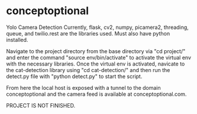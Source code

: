 # conceptoptional
Yolo Camera Detection
Currently, flask, cv2, numpy, picamera2, threading, queue, and twilio.rest are the libraries used. Must also have python installed.

Navigate to the project directory from the base directory via "cd project/" and enter the command "source env/bin/activate" to activate the virtual env with the necessary libraries. 
Once the virtual env is activated, navicate to the cat-detection library using "cd cat-detection/" and then run the detect.py file with "python detect.py" to start the script.

From here the local host is exposed with a tunnel to the domain conceptoptional and the camera feed is available at conceptoptional.com.

PROJECT IS NOT FINISHED.
